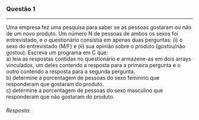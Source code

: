 ### Questão 1
---
Uma empresa fez uma pesquisa para saber se as pessoas gostaram ou não de um
novo produto. Um número N de pessoas de ambos os sexos foi entrevistado, e o questionário
consistia em apenas duas perguntas: (i) o sexo do entrevistado (M/F) e (ii) sua opinião sobre o
produto (gostou/não gostou). Escreva um programa em C que:  
a) leia as respostas contidas no questionário e armazene-as em dois arrays vinculados,
um deles contendo a resposta para a primeira pergunta e o outro contendo a resposta
para a segunda pergunta.  
b) determine a porcentagem de pessoas do sexo feminino que responderam que
gostaram do produto.  
c) determine a porcentagem de pessoas do sexo masculino que responderam que não
gostaram do produto.  

###### *Resposta:* 